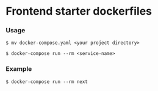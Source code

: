 # Frontend starter dockerfiles

### Usage

```shell
$ mv docker-compose.yaml <your project directory>
```

```shell
$ docker-compose run --rm <service-name>
```

### Example

```shell
$ docker-compose run --rm next
```
